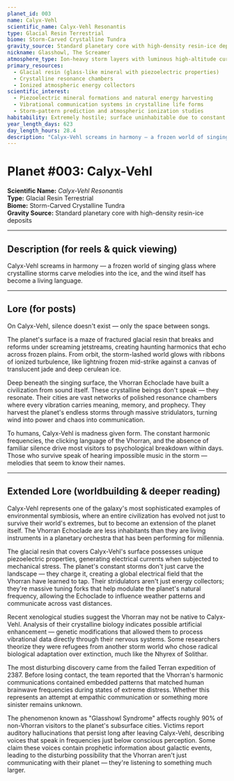 ```yaml
---
planet_id: 003
name: Calyx-Vehl
scientific_name: Calyx-Vehl Resonantis
type: Glacial Resin Terrestrial
biome: Storm-Carved Crystalline Tundra
gravity_source: Standard planetary core with high-density resin-ice deposits
nickname: Glasshowl, The Screamer
atmosphere_type: Ion-heavy storm layers with luminous high-altitude currents; constant gale-force winds
primary_resources:
  - Glacial resin (glass-like mineral with piezoelectric properties)
  - Crystalline resonance chambers
  - Ionized atmospheric energy collectors
scientific_interest:
  - Piezoelectric mineral formations and natural energy harvesting
  - Vibrational communication systems in crystalline life forms
  - Storm-pattern prediction and atmospheric ionization studies
habitability: Extremely hostile; surface uninhabitable due to constant storms and sub-zero temperatures; subterranean chambers theoretically habitable but psychologically devastating to most species
year_length_days: 623
day_length_hours: 28.4
description: "Calyx-Vehl screams in harmony — a frozen world of singing glass where crystalline storms carve melodies into the ice, and the wind itself has become a living language."
---
```


# Planet #003: Calyx-Vehl
**Scientific Name:** *Calyx-Vehl Resonantis*  
**Type:** Glacial Resin Terrestrial  
**Biome:** Storm-Carved Crystalline Tundra  
**Gravity Source:** Standard planetary core with high-density resin-ice deposits  

---

## Description (for reels & quick viewing)
Calyx-Vehl screams in harmony — a frozen world of singing glass where crystalline storms carve melodies into the ice, and the wind itself has become a living language.

---

## Lore (for posts)
On Calyx-Vehl, silence doesn't exist — only the space between songs.

The planet's surface is a maze of fractured glacial resin that breaks and reforms under screaming jetstreams, creating haunting harmonics that echo across frozen plains. From orbit, the storm-lashed world glows with ribbons of ionized turbulence, like lightning frozen mid-strike against a canvas of translucent jade and deep cerulean ice.

Deep beneath the singing surface, the Vhorran Echoclade have built a civilization from sound itself. These crystalline beings don't speak — they resonate. Their cities are vast networks of polished resonance chambers where every vibration carries meaning, memory, and prophecy. They harvest the planet's endless storms through massive stridulators, turning wind into power and chaos into communication.

To humans, Calyx-Vehl is madness given form. The constant harmonic frequencies, the clicking language of the Vhorran, and the absence of familiar silence drive most visitors to psychological breakdown within days. Those who survive speak of hearing impossible music in the storm — melodies that seem to know their names.

---

## Extended Lore (worldbuilding & deeper reading)
Calyx-Vehl represents one of the galaxy's most sophisticated examples of environmental symbiosis, where an entire civilization has evolved not just to survive their world's extremes, but to become an extension of the planet itself. The Vhorran Echoclade are less inhabitants than they are living instruments in a planetary orchestra that has been performing for millennia.

The glacial resin that covers Calyx-Vehl's surface possesses unique piezoelectric properties, generating electrical currents when subjected to mechanical stress. The planet's constant storms don't just carve the landscape — they charge it, creating a global electrical field that the Vhorran have learned to tap. Their stridulators aren't just energy collectors; they're massive tuning forks that help modulate the planet's natural frequency, allowing the Echoclade to influence weather patterns and communicate across vast distances.

Recent xenological studies suggest the Vhorran may not be native to Calyx-Vehl. Analysis of their crystalline biology indicates possible artificial enhancement — genetic modifications that allowed them to process vibrational data directly through their nervous systems. Some researchers theorize they were refugees from another storm world who chose radical biological adaptation over extinction, much like the Nhyrex of Solithar.

The most disturbing discovery came from the failed Terran expedition of 2387. Before losing contact, the team reported that the Vhorran's harmonic communications contained embedded patterns that matched human brainwave frequencies during states of extreme distress. Whether this represents an attempt at empathic communication or something more sinister remains unknown.

The phenomenon known as "Glasshowl Syndrome" affects roughly 90% of non-Vhorran visitors to the planet's subsurface cities. Victims report auditory hallucinations that persist long after leaving Calyx-Vehl, describing voices that speak in frequencies just below conscious perception. Some claim these voices contain prophetic information about galactic events, leading to the disturbing possibility that the Vhorran aren't just communicating with their planet — they're listening to something much larger.